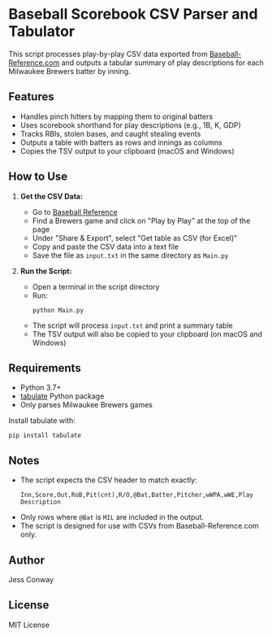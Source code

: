 # Baseball Scorebook CSV Parser and Tabulator

This script processes play-by-play CSV data exported from [Baseball-Reference.com](https://www.baseball-reference.com/) and outputs a tabular summary of play descriptions for each Milwaukee Brewers batter by inning.

## Features
- Handles pinch hitters by mapping them to original batters
- Uses scorebook shorthand for play descriptions (e.g., 1B, K, GDP)
- Tracks RBIs, stolen bases, and caught stealing events
- Outputs a table with batters as rows and innings as columns
- Copies the TSV output to your clipboard (macOS and Windows)

## How to Use

1. **Get the CSV Data:**
   - Go to [Baseball Reference](https://www.baseball-reference.com/)
   - Find a Brewers game and click on "Play by Play" at the top of the page
   - Under "Share & Export", select "Get table as CSV (for Excel)"
   - Copy and paste the CSV data into a text file
   - Save the file as `input.txt` in the same directory as `Main.py`

2. **Run the Script:**
   - Open a terminal in the script directory
   - Run:
     ```
     python Main.py
     ```
   - The script will process `input.txt` and print a summary table
   - The TSV output will also be copied to your clipboard (on macOS and Windows)

## Requirements
- Python 3.7+
- [tabulate](https://pypi.org/project/tabulate/) Python package
- Only parses Milwaukee Brewers games

Install tabulate with:
```
pip install tabulate
```

## Notes
- The script expects the CSV header to match exactly:
  ```
  Inn,Score,Out,RoB,Pit(cnt),R/O,@Bat,Batter,Pitcher,wWPA,wWE,Play Description
  ```
- Only rows where `@Bat` is `MIL` are included in the output.
- The script is designed for use with CSVs from Baseball-Reference.com only.

## Author
Jess Conway

## License
MIT License